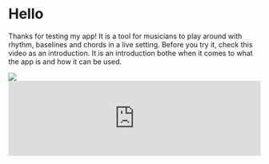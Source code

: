 # Hello
Thanks for testing my app! It is a tool for musicians to play around with rhythm, baselines and chords in a live setting.
Before you try it, check this video as an introduction. It is an introduction bothe when it comes to what the app is 
and how it can be used.

<img src="https://build.phonegap.com/apps/3890729/badge/3937019475/version.svg" />

<iframe src="https://www.facebook.com/plugins/video.php?href=https%3A%2F%2Fwww.facebook.com%2Fli.mikael%2Fvideos%2F10157199038417339%2F&show_text=0"  width="100%" style="border:none;overflow:hidden" scrolling="no" frameborder="0" allowTransparency="true" allowFullScreen="true"></iframe>


